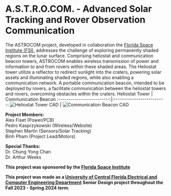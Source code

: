 # A.S.T.R.O.COM. - Advanced Solar Tracking and Rover Observation Communication

The ASTROCOM project, developed in collaboration the [Florida Space Institute (FSI)](https://fsi.ucf.edu/), addresses the challenge of exploring permanently shaded regions on the lunar surface. Comprising heliostat and communication beacon towers, ASTROCOM enables wireless transmission of power and information to and from rovers within these shaded areas. The Heliostat tower utilize a reflector to redirect sunlight into the craters, powering solar assets and illuminating shaded regions, while also enabling a communication network. A portable communication beacon, intended to be deployed by rovers, a facilitate communication between the heliostat towers and rovers, overcoming obstacles within the craters.
Heliostat Tower             |  Communication Beacon
:-------------------------:|:-------------------------:
![Heliostat Tower CAD](https://i.imgur.com/HOLiToy.png)  |  ![Communication Beacon CAD](https://i.imgur.com/cpWwQdj.png)

**Project Members:**  
Alex Fiset (Power/PCB)  
Pedro Kasprzykowski (Wireless/Website)  
Stephen Martin (Sensors/Solar Tracking)  
Binh Pham (Project Lead/Motors)  

**Special Thanks:**  
Dr. Chung Yong Chan  
Dr. Arthur Weeks  

**This project was sponsored by the [Florida Space Institute](https://fsi.ucf.edu/)**  

**This project was made as a [University of Central Florida Electrical and Computer Engineering Department](https://www.ece.ucf.edu/) Senior Design project throughout the Fall 2023 - Spring 2024 term.**  
